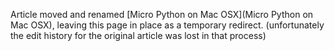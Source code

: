 Article moved and renamed [Micro Python on Mac OSX](Micro Python on Mac OSX), leaving this page in place as a temporary redirect.
(unfortunately the edit history for the original article was lost in that process)